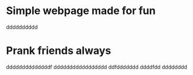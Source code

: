 # Simple webpage made for fun
dddddddddd
# Prank friends always
ddddddddddddddf
ddddddddddddddddd
ddfddddddd
ddddfdd
dddddddd